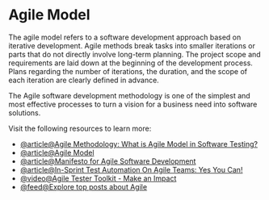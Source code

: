 # Agile Model

The agile model refers to a software development approach based on iterative development. Agile methods break tasks into smaller iterations or parts that do not directly involve long-term planning. The project scope and requirements are laid down at the beginning of the development process. Plans regarding the number of iterations, the duration, and the scope of each iteration are clearly defined in advance.

The Agile software development methodology is one of the simplest and most effective processes to turn a vision for a business need into software solutions.

Visit the following resources to learn more:

- [@article@Agile Methodology: What is Agile Model in Software Testing?](https://www.guru99.com/agile-scrum-extreme-testing.html)
- [@article@Agile Model](https://www.javatpoint.com/software-engineering-agile-model)
- [@article@Manifesto for Agile Software Development](https://agilemanifesto.org/)
- [@article@In-Sprint Test Automation On Agile Teams: Yes You Can!](https://www.ministryoftesting.com/articles/in-sprint-test-automation-on-agile-teams-yes-you-can)
- [@video@Agile Tester Toolkit - Make an Impact](https://www.ministryoftesting.com/talks/agile-tester-toolkit-make-an-impact-julia-pottinger)
- [@feed@Explore top posts about Agile](https://app.daily.dev/tags/agile?ref=roadmapsh)
